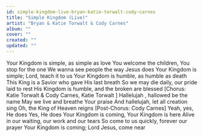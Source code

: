 ```yaml
---
id: simple-kingdom-live-bryan-katie-torwalt-cody-carnes
title: "Simple Kingdom (Live)"
artist: "Bryan & Katie Torwalt & Cody Carnes"
album: ""
cover: ""
created: ""
updated: ""
---
```


Your Kingdom is simple, as simple as love
You welcome the children, You stop for the one
We wanna see people the way Jesus does
Your Kingdom is simple; Lord, teach it to us
Your Kingdom is humble, as humble as death
This King is a Savior who gave His last breath
So we may die daily, our pride laid to rest
His Kingdom is humble, and the broken are blessed
[Chorus: Katie Torwalt & Cody Carnes, 
Katie Torwalt
]
Hallelujah
, hallowed be the name
May we live and breathe Your praise
And hallelujah, let all creation sing
Oh, the King of Heaven reigns
[Post-Chorus: Cody Carnes]
Yeah, yes, He does
Yes, He does
Your Kingdom is coming, Your Kingdom is here
Alive in our waiting, our work and our tears
So come to us quickly, forever our prayer
Your Kingdom is coming; Lord Jesus, come near